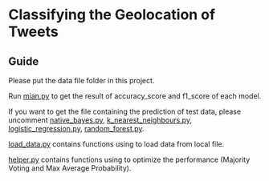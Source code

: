 # Classifying the Geolocation of Tweets

## Guide
Please put the data file folder in this project.

Run [mian.py](main.py) to get the result of accuracy_score and f1_score of each model.


If you want to get the file containing the prediction of test data, please uncomment 
[native_bayes.py](native_bayes.py),
[k_nearest_neighbours.py](k_nearest_neighbours.py), 
[logistic_regression.py](logistic_regression.py), 
[random_forest.py](random_forest.py).

[load_data.py](load_data.py) contains functions using to load data from local file.

[helper.py](helper.py) contains functions using to optimize the performance (Majority Voting and Max Average Probability).


